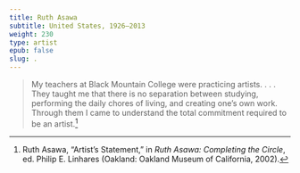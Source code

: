 ```yaml
---
title: Ruth Asawa
subtitle: United States, 1926–2013
weight: 230
type: artist
epub: false
slug: .
---
```

> My teachers at Black Mountain College were practicing artists. . . . They taught me that there is no separation between studying, performing the daily chores of living, and creating one’s own work. Through them I came to understand the total commitment required to be an artist.[^1]

[^1]: Ruth Asawa, “Artist’s Statement,” in *Ruth Asawa: Completing the Circle*, ed. Philip E. Linhares (Oakland: Oakland Museum of California, 2002).